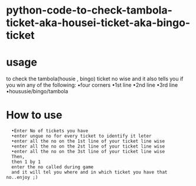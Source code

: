 # python-code-to-check-tambola-ticket-aka-housei-ticket-aka-bingo-ticket

# usage
to check the tambola(housie , bingo) ticket no wise
and it also tells you if you win any of the following:
     •four corners
     •1st line
     •2nd line
     •3rd line
     •housusie/bingo/tambola
# How to use
      •Enter No of tickets you have
      •enter unque no for every ticket to identify it leter
      •enter all the no on the 1st line of your ticket line wise
      •enter all the no on the 2st line of your ticket line wise
      •enter all the no on the 3st line of your ticket line wise
      Then,
      then 1 by 1
      enter the no called during game
      and it will tel you where and in which ticket you have that no..enjoy ;)
     
     
     
     
